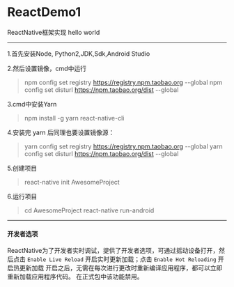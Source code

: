 # ReactDemo1
ReactNative框架实现 hello world

---

1.首先安装Node, Python2,JDK,Sdk,Android Studio

2.然后设置镜像，cmd中运行
> npm config set registry https://registry.npm.taobao.org --global
> npm config set disturl https://npm.taobao.org/dist --global

3.cmd中安装Yarn
> npm install -g yarn react-native-cli

4.安装完 yarn 后同理也要设置镜像源：
> yarn config set registry https://registry.npm.taobao.org --global
> yarn config set disturl https://npm.taobao.org/dist --global

5.创建项目 
> react-native init AwesomeProject
	
6.运行项目
> cd AwesomeProject
> react-native run-android

---

#### 开发者选项

ReactNative为了开发者实时调试，提供了开发者选项，可通过摇动设备打开，然后点击 `Enable Live Reload` 开启实时更新加载；点击 `Enable Hot Reloading` 开启热更新加载
开启之后，无需在每次进行更改时重新编译应用程序，都可以立即重新加载应用程序代码。
在正式包中该功能禁用。